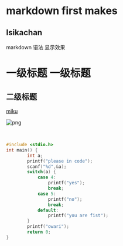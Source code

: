 
# markdown first makes

## Isikachan

markdown 语法				显示效果	   

# 一级标题       				 一级标题

## 二级标题

[miku](https://mixisya.herokuapp.com)



![png](http://mixisya.herokuapp.com/%E5%9B%BE%E5%BA%93/87806582_p0.jpg)



​						
```c
#include <stdio.h>
int main() {
    	int a;
    	printf("please in code");
    	scanf("%d",&a);
    	switch(a) {
            case 4:
                printf("yes");
                break;
            case 5:
                printf("no");
                break;
            default:
                printf("you are fist");
        }
        printf("owari");
    	return 0;
}
```

